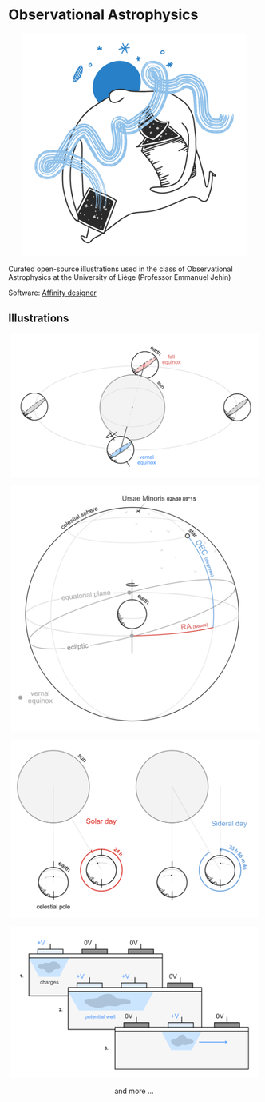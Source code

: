 # Observational Astrophysics

<p align="center">
    <img src="export/logo.png" width="450">
</p>


Curated open-source illustrations used in the class of Observational Astrophysics at the University of Liège (Professor Emmanuel Jehin)

Software: [Affinity designer](https://affinity.serif.com/en-gb/)

## Illustrations
<p align="center">
    <img src="export/equinox.png" width="500">
</p>

<p align="center">
    <img src="export/radec.png" width="500">
</p>

<p align="center">
    <img src="export/sideral_time.png" width="500">
</p>

<p align="center">
    <img src="export/charge transfer.png" width="500">
</p>

<p align="center">
    and more ...
</p>
